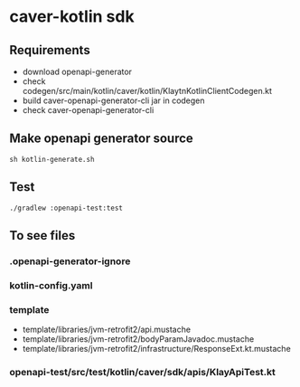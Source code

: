 # caver-kotlin sdk

## Requirements
- download openapi-generator
- check codegen/src/main/kotlin/caver/kotlin/KlaytnKotlinClientCodegen.kt
- build caver-openapi-generator-cli jar in codegen
- check caver-openapi-generator-cli

## Make openapi generator source
```shell
sh kotlin-generate.sh
```
## Test
```shell
./gradlew :openapi-test:test
```
## To see files
### .openapi-generator-ignore
### kotlin-config.yaml
### template
- template/libraries/jvm-retrofit2/api.mustache
- template/libraries/jvm-retrofit2/bodyParamJavadoc.mustache
- template/libraries/jvm-retrofit2/infrastructure/ResponseExt.kt.mustache
### openapi-test/src/test/kotlin/caver/sdk/apis/KlayApiTest.kt
